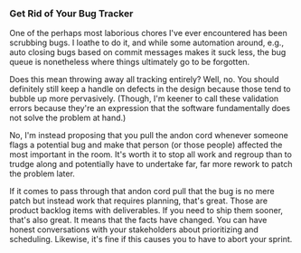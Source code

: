 ### Get Rid of Your Bug Tracker

One of the perhaps most laborious chores I've ever encountered has been
scrubbing bugs. I loathe to do it, and while some automation around, e.g., auto
closing bugs based on commit messages makes it suck less, the bug queue is
nonetheless where things ultimately go to be forgotten.

Does this mean throwing away all tracking entirely? Well, no. You should
definitely still keep a handle on defects in the design because those tend to
bubble up more pervasively. (Though, I'm keener to call these validation errors
because they're an expression that the software fundamentally does not solve the
problem at hand.)

No, I'm instead proposing that you pull the andon cord whenever someone flags a
potential bug and make that person (or those people) affected the most important
in the room. It's worth it to stop all work and regroup than to trudge along and
potentially have to undertake far, far more rework to patch the problem later.

If it comes to pass through that andon cord pull that the bug is no mere patch
but instead work that requires planning, that's great. Those are product backlog
items with deliverables. If you need to ship them sooner, that's also great. It
means that the facts have changed. You can have honest conversations with your
stakeholders about prioritizing and scheduling. Likewise, it's fine if this
causes you to have to abort your sprint.
